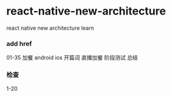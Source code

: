 # react-native-new-architecture
react native new architecture  learn


### add href
01-35
加餐 android ios
开篇词
直播加餐
阶段测试
总结



### 检查
1-20